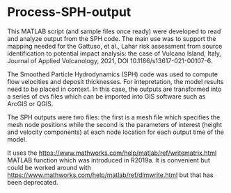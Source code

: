 # Process-SPH-output
This MATLAB script (and sample files once ready) were developed to read and analyze output from the SPH code. The main use was to support the mapping needed for the Gattuso, et al., Lahar risk assessment from source identification to potential impact analysis: the case of Vulcano Island, Italy, Journal of Applied Volcanology, 2021, DOI 10.1186/s13617-021-00107-6. 

The Smoothed Particle Hydrodynamics (SPH) code was used to compute flow velocities and deposit thicknesses. For intepretation, the model results need to be placed in context. In this case, the outputs are transformed into a series of cvs files which can be imported into GIS software such as ArcGIS or QGIS.  

The SPH outputs were two files: the first is a mesh file which specifies the mesh node positions while the second is the parameters of interest (height and velocity components) at each node location for each output time of the model.

It uses the https://www.mathworks.com/help/matlab/ref/writematrix.html MATLAB function which was introduced in R2019a. It is convenient but could be worked around with https://www.mathworks.com/help/matlab/ref/dlmwrite.html but that has been deprecated.




